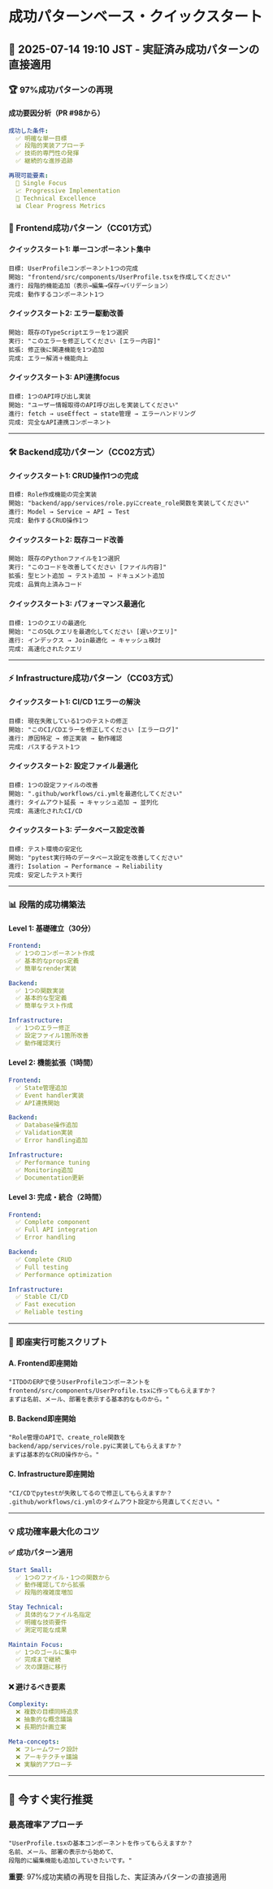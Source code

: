 # 成功パターンベース・クイックスタート

## 📅 2025-07-14 19:10 JST - 実証済み成功パターンの直接適用

### 🏆 97%成功パターンの再現

#### 成功要因分析（PR #98から）
```yaml
成功した条件:
  ✅ 明確な単一目標
  ✅ 段階的実装アプローチ  
  ✅ 技術的専門性の発揮
  ✅ 継続的な進捗追跡

再現可能要素:
  🎯 Single Focus
  📈 Progressive Implementation
  🔧 Technical Excellence
  📊 Clear Progress Metrics
```

### 🎯 Frontend成功パターン（CC01方式）

#### クイックスタート1: 単一コンポーネント集中
```
目標: UserProfileコンポーネント1つの完成
開始: "frontend/src/components/UserProfile.tsxを作成してください"
進行: 段階的機能追加（表示→編集→保存→バリデーション）
完成: 動作するコンポーネント1つ
```

#### クイックスタート2: エラー駆動改善
```
開始: 既存のTypeScriptエラーを1つ選択
実行: "このエラーを修正してください [エラー内容]"
拡張: 修正後に関連機能を1つ追加
完成: エラー解消＋機能向上
```

#### クイックスタート3: API連携focus
```
目標: 1つのAPI呼び出し実装
開始: "ユーザー情報取得のAPI呼び出しを実装してください"
進行: fetch → useEffect → state管理 → エラーハンドリング
完成: 完全なAPI連携コンポーネント
```

---

### 🛠️ Backend成功パターン（CC02方式）

#### クイックスタート1: CRUD操作1つの完成
```
目標: Role作成機能の完全実装
開始: "backend/app/services/role.pyにcreate_role関数を実装してください"
進行: Model → Service → API → Test
完成: 動作するCRUD操作1つ
```

#### クイックスタート2: 既存コード改善
```
開始: 既存のPythonファイルを1つ選択
実行: "このコードを改善してください [ファイル内容]"
拡張: 型ヒント追加 → テスト追加 → ドキュメント追加
完成: 品質向上済みコード
```

#### クイックスタート3: パフォーマンス最適化
```
目標: 1つのクエリの最適化
開始: "このSQLクエリを最適化してください [遅いクエリ]"
進行: インデックス → Join最適化 → キャッシュ検討
完成: 高速化されたクエリ
```

---

### ⚡ Infrastructure成功パターン（CC03方式）

#### クイックスタート1: CI/CD 1エラーの解決
```
目標: 現在失敗している1つのテストの修正
開始: "このCI/CDエラーを修正してください [エラーログ]"
進行: 原因特定 → 修正実装 → 動作確認
完成: パスするテスト1つ
```

#### クイックスタート2: 設定ファイル最適化
```
目標: 1つの設定ファイルの改善
開始: ".github/workflows/ci.ymlを最適化してください"
進行: タイムアウト延長 → キャッシュ追加 → 並列化
完成: 高速化されたCI/CD
```

#### クイックスタート3: データベース設定改善
```
目標: テスト環境の安定化
開始: "pytest実行時のデータベース設定を改善してください"
進行: Isolation → Performance → Reliability
完成: 安定したテスト実行
```

---

### 📊 段階的成功構築法

#### Level 1: 基礎確立（30分）
```yaml
Frontend:
  ✅ 1つのコンポーネント作成
  ✅ 基本的なprops定義
  ✅ 簡単なrender実装

Backend:
  ✅ 1つの関数実装
  ✅ 基本的な型定義
  ✅ 簡単なテスト作成

Infrastructure:
  ✅ 1つのエラー修正
  ✅ 設定ファイル1箇所改善
  ✅ 動作確認実行
```

#### Level 2: 機能拡張（1時間）
```yaml
Frontend:
  ✅ State管理追加
  ✅ Event handler実装
  ✅ API連携開始

Backend:
  ✅ Database操作追加
  ✅ Validation実装
  ✅ Error handling追加

Infrastructure:
  ✅ Performance tuning
  ✅ Monitoring追加
  ✅ Documentation更新
```

#### Level 3: 完成・統合（2時間）
```yaml
Frontend:
  ✅ Complete component
  ✅ Full API integration
  ✅ Error handling

Backend:
  ✅ Complete CRUD
  ✅ Full testing
  ✅ Performance optimization

Infrastructure:
  ✅ Stable CI/CD
  ✅ Fast execution
  ✅ Reliable testing
```

---

### 🎯 即座実行可能スクリプト

#### A. Frontend即座開始
```
"ITDOのERPで使うUserProfileコンポーネントを
frontend/src/components/UserProfile.tsxに作ってもらえますか？
まずは名前、メール、部署を表示する基本的なものから。"
```

#### B. Backend即座開始
```
"Role管理のAPIで、create_role関数を
backend/app/services/role.pyに実装してもらえますか？
まずは基本的なCRUD操作から。"
```

#### C. Infrastructure即座開始
```
"CI/CDでpytestが失敗してるので修正してもらえますか？
.github/workflows/ci.ymlのタイムアウト設定から見直してください。"
```

---

### 💡 成功確率最大化のコツ

#### ✅ 成功パターン適用
```yaml
Start Small:
  ✅ 1つのファイル・1つの関数から
  ✅ 動作確認してから拡張
  ✅ 段階的複雑度増加

Stay Technical:
  ✅ 具体的なファイル名指定
  ✅ 明確な技術要件
  ✅ 測定可能な成果

Maintain Focus:
  ✅ 1つのゴールに集中
  ✅ 完成まで継続
  ✅ 次の課題に移行
```

#### ❌ 避けるべき要素
```yaml
Complexity:
  ❌ 複数の目標同時追求
  ❌ 抽象的な概念議論
  ❌ 長期的計画立案

Meta-concepts:
  ❌ フレームワーク設計
  ❌ アーキテクチャ議論
  ❌ 実験的アプローチ
```

---

## 🚀 今すぐ実行推奨

### 最高確率アプローチ
```
"UserProfile.tsxの基本コンポーネントを作ってもらえますか？
名前、メール、部署の表示から始めて、
段階的に編集機能も追加していきたいです。"
```

**重要**: 97%成功実績の再現を目指した、実証済みパターンの直接適用